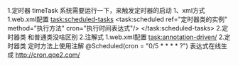 1.定时器 timeTask
    系统需要运行一下，来触发定时器的启动
    1、xml方式
        1.web.xml配置
            <task:scheduled-tasks>
                <task:scheduled ref="定时器类的实例" method="执行方法" cron="执行时间表达式"/>
            </task:scheduled-tasks>
        2.定时器类
            和普通类没啥区别
    2.注解式
        1.web.xml配置
            <task:annotation-driven/>
        2.定时器类
            定时方法上使用注解
            @Scheduled(cron = "0/5 * * * * ?")
表达式在线生成 http://cron.qqe2.com/

